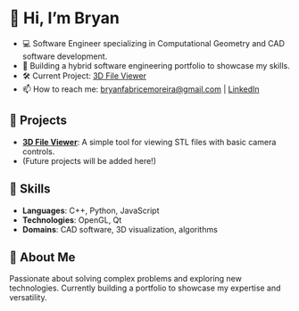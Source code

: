 
# 👋 Hi, I’m Bryan
- 💻 Software Engineer specializing in Computational Geometry and CAD software development.
- 🌟 Building a hybrid software engineering portfolio to showcase my skills.
- 🛠️ Current Project: [3D File Viewer](link-to-repo)
- 📫 How to reach me: bryanfabricemoreira@gmail.com | [LinkedIn](www.linkedin.com/in/bryan-fabrice-moreira-1380a0154)

## 🚀 Projects  
- **[3D File Viewer](link-to-repo)**: A simple tool for viewing STL files with basic camera controls.  
- (Future projects will be added here!)

## 🔧 Skills  
- **Languages**: C++, Python, JavaScript  
- **Technologies**: OpenGL, Qt
- **Domains**: CAD software, 3D visualization, algorithms  

## 🌱 About Me  
Passionate about solving complex problems and exploring new technologies. Currently building a portfolio to showcase my expertise and versatility.

